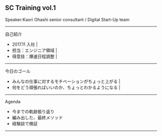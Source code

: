 ## SC Training vol.1
Speaker:Kaori Ohashi
senior consultant / Digital Start-Up team

---
自己紹介
- 2017.11 入社 |
- 担当：エンジニア領域 |
- 得意技：爆速日程調整 |

---
今日のゴール
- みんなの仕事に対するモチベーションがちょっと上がる |
- 何をどう頑張ればいいのか、ちょっとわかるようになる |

---
Agenda
- 今までの軌跡振り返り
- 編み出した、最終メソッド
- 経験談で検証
---
